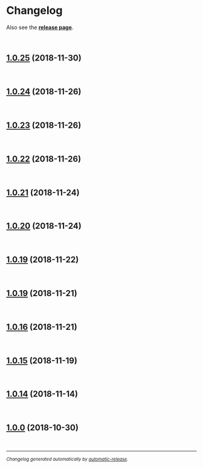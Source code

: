 # Changelog

Also see the **[release page](https://github.com/ioFog/Controller/releases)**.

<br>

## [1.0.25](https://github.com/ioFog/Controller/releases/tag/1.0.25) (2018-11-30)


<br>

## [1.0.24](https://github.com/ioFog/Controller/releases/tag/1.0.24) (2018-11-26)


<br>

## [1.0.23](https://github.com/ioFog/Controller/releases/tag/1.0.23) (2018-11-26)


<br>

## [1.0.22](https://github.com/ioFog/Controller/releases/tag/1.0.22) (2018-11-26)


<br>

## [1.0.21](https://github.com/ioFog/Controller/releases/tag/1.0.21) (2018-11-24)


<br>

## [1.0.20](https://github.com/ioFog/Controller/releases/tag/1.0.20) (2018-11-24)


<br>

## [1.0.19](https://github.com/ioFog/Controller/releases/tag/1.0.19) (2018-11-22)


<br>

## [1.0.19](https://github.com/ioFog/Controller/releases/tag/1.0.19) (2018-11-21)


<br>

## [1.0.16](https://github.com/ioFog/Controller/releases/tag/1.0.16) (2018-11-21)


<br>

## [1.0.15](https://github.com/ioFog/Controller/releases/tag/1.0.15) (2018-11-19)


<br>

## [1.0.14](https://github.com/ioFog/Controller/releases/tag/1.0.14) (2018-11-14)


<br>

## [1.0.0](https://github.com/ioFog/Controller/releases/tag/1.0.0) (2018-10-30)


<br>

---

<sup>*Changelog generated automatically by [automatic-release](https://github.com/dominique-mueller/automatic-release).*</sup>
